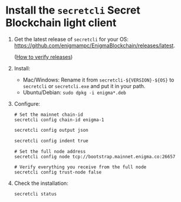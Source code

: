 # Install the `secretcli` Secret Blockchain light client

1. Get the latest release of `secretcli` for your OS: https://github.com/enigmampc/EnigmaBlockchain/releases/latest.

   ([How to verify releases](/docs/verify-releases.md))

2) Install:

   - Mac/Windows: Rename it from `secretcli-${VERSION}-${OS}` to `secretcli` or `secretcli.exe` and put it in your path.
   - Ubuntu/Debian: `sudo dpkg -i enigma*.deb`

3) Configure:

   ```shell
   # Set the mainnet chain-id
   secretcli config chain-id enigma-1
   ```

   ```bash
   secretcli config output json
   ```

   ```bash
   secretcli config indent true
   ```

   ```shell
   # Set the full node address
   secretcli config node tcp://bootstrap.mainnet.enigma.co:26657
   ```

   ```shell
   # Verify everything you receive from the full node
   secretcli config trust-node false
   ```

4) Check the installation:

   ```bash
   secretcli status
   ```
